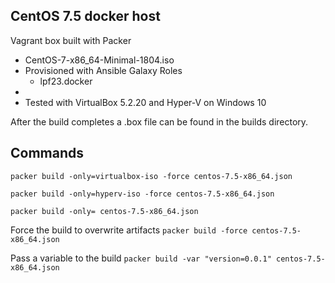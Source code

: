 CentOS 7.5 docker host
----------------------
Vagrant box built with Packer
- CentOS-7-x86_64-Minimal-1804.iso
- Provisioned with Ansible Galaxy Roles
	- lpf23.docker
- 
- Tested with VirtualBox 5.2.20 and Hyper-V on Windows 10

After the build completes a .box file can be found in the builds directory.

Commands
--------

`packer build -only=virtualbox-iso -force centos-7.5-x86_64.json`

`packer build -only=hyperv-iso -force centos-7.5-x86_64.json`

`packer build -only= centos-7.5-x86_64.json`

Force the build to overwrite artifacts
`packer build -force centos-7.5-x86_64.json` 

Pass a variable to the build
`packer build -var "version=0.0.1" centos-7.5-x86_64.json`